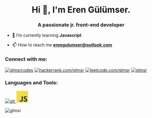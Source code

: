 <h1 align="center">Hi 👋, I'm Eren Gülümser.</h1>
<h3 align="center">A passionate jr. front-end developer</h3>

- 🌱 I’m currently learning **Javascript**

- 📫 How to reach me **erengulumser@outlook.com**

<h3 align="left">Connect with me:</h3>
<p align="left">
<a href="https://twitter.com/glmsrcodes" target="blank"><img align="center" src="https://raw.githubusercontent.com/rahuldkjain/github-profile-readme-generator/master/src/images/icons/Social/twitter.svg" alt="glmsrcodes" height="30" width="40" /></a>
<a href="https://www.hackerrank.com/glmsr" target="blank"><img align="center" src="https://raw.githubusercontent.com/rahuldkjain/github-profile-readme-generator/master/src/images/icons/Social/hackerrank.svg" alt="hackerrank.com/glmsr" height="30" width="40" /></a>
<a href="https://www.leetcode.com/glmsr" target="blank"><img align="center" src="https://raw.githubusercontent.com/rahuldkjain/github-profile-readme-generator/master/src/images/icons/Social/leet-code.svg" alt="leetcode.com/glmsr" height="30" width="40" /></a>
  <a href="https://linkedin.com/in/glmsr" target="blank"><img align="center" src="https://raw.githubusercontent.com/rahuldkjain/github-profile-readme-generator/master/src/images/icons/Social/linked-in-alt.svg" alt="glmsr" height="30" width="40" /></a>
</p>

<h3 align="left">Languages and Tools:</h3>
<p align="left"> <a href="https://git-scm.com/" target="_blank" rel="noreferrer"> <img src="https://www.vectorlogo.zone/logos/git-scm/git-scm-icon.svg" alt="git" width="40" height="40"/> </a> <a href="https://developer.mozilla.org/en-US/docs/Web/JavaScript" target="_blank" rel="noreferrer"> <img src="https://raw.githubusercontent.com/devicons/devicon/master/icons/javascript/javascript-original.svg" alt="javascript" width="40" height="40"/> </a> </p>


<p><img align="left" src="https://github-readme-stats.vercel.app/api/top-langs?username=glmsr&show_icons=true&theme=dark&locale=en&layout=compact" alt="glmsr" /></p>

<!--
<p>&nbsp;<img align="center" src="https://github-readme-stats.vercel.app/api?username=glmsr&show_icons=true&locale=en" alt="glmsr" /></p>
-->
<!--
<p><img align="center" src="https://github-readme-streak-stats.herokuapp.com/?user=glmsr&" alt="glmsr" /></p>
-->
